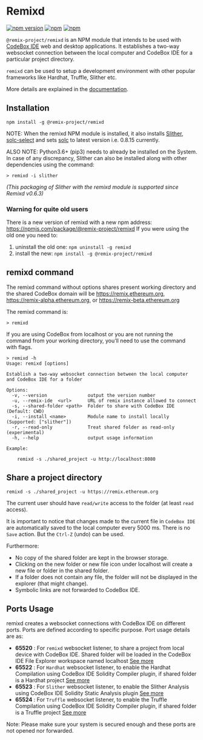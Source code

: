 # Remixd

[![npm version](https://badge.fury.io/js/%40remix-project%2Fremixd.svg)](https://www.npmjs.com/package/@remix-project/remixd)
[![npm](https://img.shields.io/npm/dt/@remix-project/remixd.svg?label=Total%20Downloads&logo=npm)](https://www.npmjs.com/package/@remix-project/remixd)
[![npm](https://img.shields.io/npm/dw/@remix-project/remixd.svg?logo=npm)](https://www.npmjs.com/package/@remix-project/remixd)


`@remix-project/remixd` is an NPM module that intends to be used with [CodeBox IDE](https://remix.ethereum.org/) web and desktop applications. It establishes a two-way websocket connection between the local computer and CodeBox IDE for a particular project directory.

`remixd` can be used to setup a development environment with other popular frameworks like Hardhat, Truffle, Slither etc.

More details are explained in the [documentation](https://remix-ide.readthedocs.io/en/latest/remixd.html).

## Installation

`npm install -g @remix-project/remixd`

NOTE: When the remixd NPM module is installed, it also installs [Slither](https://github.com/crytic/slither), [solc-select](https://github.com/crytic/solc-select#quickstart) and sets [solc](https://docs.soliditylang.org/en/latest/installing-solidity.html) to latest version i.e. 0.8.15 currently.

ALSO NOTE: Python3.6+ (pip3) needs to already be installed on the System. In case of any discrepancy, Slither can also be installed along with other dependencies using the command:
```
> remixd -i slither
``` 

_(This packaging of Slither with the remixd module is supported since Remixd v0.6.3)_

### Warning for quite old users
There is a new version of remixd with a new npm address: https://npmjs.com/package/@remix-project/remixd
If you were using the old one you need to:

  1. uninstall the old one: `npm uninstall -g remixd`
  2. install the new: `npm install -g @remix-project/remixd`

## remixd command

The remixd command without options shares present working directory and the shared CodeBox domain will be https://remix.ethereum.org, https://remix-alpha.ethereum.org, or https://remix-beta.ethereum.org

The remixd command is:
```
> remixd
```

If you are using CodeBox from localhost or you are not running the command from your working directory, you’ll need to use the command with flags.

```
> remixd -h
Usage: remixd [options]

Establish a two-way websocket connection between the local computer and CodeBox IDE for a folder

Options:
  -v, --version               output the version number
  -u, --remix-ide  <url>      URL of remix instance allowed to connect
  -s, --shared-folder <path>  Folder to share with CodeBox IDE (Default: CWD)
  -i, --install <name>        Module name to install locally (Supported: ["slither"])
  -r, --read-only             Treat shared folder as read-only (experimental)
  -h, --help                  output usage information

Example:

    remixd -s ./shared_project -u http://localhost:8080

```

## Share a project directory

`remixd -s ./shared_project -u https://remix.ethereum.org`

The current user should have `read/write` access to the folder (at least `read` access).

It is important to notice that changes made to the current file in `CodeBox IDE` are automatically saved to the local computer every 5000 ms. There is no `Save` action. But the `Ctrl-Z` (undo) can be used.

Furthermore:
 - No copy of the shared folder are kept in the browser storage.
 - Clicking on the new folder or new file icon under localhost will create a new file or folder in the shared folder.
 - If a folder does not contain any file, the folder will not be displayed in the explorer (that might change).
 - Symbolic links are not forwarded to CodeBox IDE.

## Ports Usage
remixd creates a websocket connections with CodeBox IDE on different ports. Ports are defined according to specific purpose. Port usage details are as:

- **65520** : For `remixd` websocket listener, to share a project from local device with CodeBox IDE. Shared folder will be loaded in the CodeBox IDE File Explorer workspace named localhost [See more](https://remix-ide.readthedocs.io/en/latest/remixd.html)
- **65522** : For `Hardhat` websocket listener, to enable the Hardhat Compilation using CodeBox IDE Solidity Compiler plugin, if shared folder is a Hardhat project [See more](https://remix-ide.readthedocs.io/en/latest/hardhat.html)
- **65523** : For `Slither` websocket listener, to enable the Slither Analysis using CodeBox IDE Solidity Static Analysis plugin [See more](https://remix-ide.readthedocs.io/en/latest/slither.html)
- **65524** : For `Truffle` websocket listener, to enable the Truffle Compilation using CodeBox IDE Solidity Compiler plugin, if shared folder is a Truffle project [See more](https://remix-ide.readthedocs.io/en/latest/truffle.html)

Note: Please make sure your system is secured enough and these ports are not opened nor forwarded.
 
